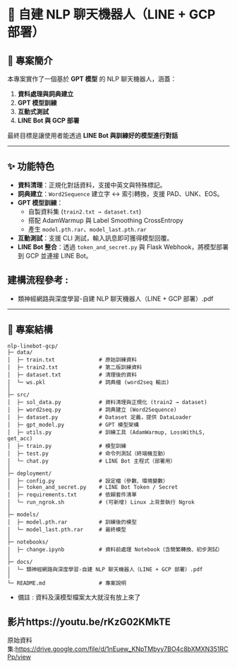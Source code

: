 # 🧠 自建 NLP 聊天機器人（LINE + GCP 部署）

## 📖 專案簡介
本專案實作了一個基於 **GPT 模型** 的 NLP 聊天機器人，涵蓋：
1. **資料處理與詞典建立**
2. **GPT 模型訓練**
3. **互動式測試**
4. **LINE Bot 與 GCP 部署**

最終目標是讓使用者能透過 **LINE Bot 與訓練好的模型進行對話**

---

## ✨ 功能特色
- **資料清理**：正規化對話資料，支援中英文與特殊標記。
- **詞典建立**：`Word2Sequence` 建立字 ↔ 索引轉換，支援 PAD、UNK、EOS。
- **GPT 模型訓練**：
  - 自製資料集 (`train2.txt → dataset.txt`)
  - 搭配 AdamWarmup 與 Label Smoothing CrossEntropy
  - 產生 `model.pth.rar`、`model_last.pth.rar`
- **互動測試**：支援 CLI 測試，輸入訊息即可獲得模型回覆。
- **LINE Bot 整合**：透過 `token_and_secret.py` 與 Flask Webhook，將模型部署到 GCP 並連接 LINE Bot。

## 建構流程參考 :  
 - 類神經網路與深度學習-自建 NLP 聊天機器人（LINE + GCP 部署）.pdf
---
## 📂 專案結構
```
nlp-linebot-gcp/
├─ data/
│  ├─ train.txt              # 原始訓練資料
│  ├─ train2.txt             # 第二版訓練資料
│  ├─ dataset.txt            # 清理後的資料
│  └─ ws.pkl                 # 詞典檔 (word2seq 輸出)
│
├─ src/
│  ├─ sol_data.py            # 資料清理與正規化 (train2 → dataset)
│  ├─ word2seq.py            # 詞典建立 (Word2Sequence)
│  ├─ dataset.py             # Dataset 定義，提供 DataLoader
│  ├─ gpt_model.py           # GPT 模型架構
│  ├─ utils.py               # 訓練工具 (AdamWarmup, LossWithLS, get_acc)
│  ├─ train.py               # 模型訓練
│  ├─ test.py                # 命令列測試（終端機互動）
│  └─ chat.py                # LINE Bot 主程式（部署用）
│
├─ deployment/
│  ├─ config.py              # 設定檔（參數、環境變數）
│  ├─ token_and_secret.py    # LINE Bot Token / Secret 
│  ├─ requirements.txt       # 依賴套件清單
│  └─ run_ngrok.sh           # (可新增) Linux 上背景執行 Ngrok
│
├─ models/
│  ├─ model.pth.rar          # 訓練後的模型
│  └─ model_last.pth.rar     # 最終模型
│
├─ notebooks/
│  ├─ change.ipynb           # 資料前處理 Notebook（含簡繁轉換、初步測試）
│
├─ docs/
│  └─ 類神經網路與深度學習-自建 NLP 聊天機器人（LINE + GCP 部署）.pdf
│
└─ README.md                 # 專案說明
```
- 備註 : 資料及漢模型檔案太大就沒有放上來了
## 影片https://youtu.be/rKzG02KMkTE













原始資料集:https://drive.google.com/file/d/1nEuew_KNpTMbyy7BO4c8bXMXN351RCPp/view

